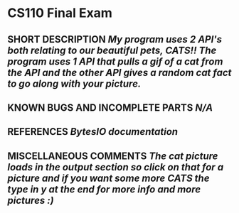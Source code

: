 # CS110 Final Exam

## SHORT DESCRIPTION *My program uses 2 API's both relating to our beautiful pets, CATS!! The program uses 1 API that pulls a gif of a cat from the API and the other API gives a random cat fact to go along with your picture.*

## KNOWN BUGS AND INCOMPLETE PARTS *N/A*

## REFERENCES *BytesIO documentation*

## MISCELLANEOUS COMMENTS *The cat picture loads in the output section so click on that for a picture and if you want some more CATS the type in y at the end for more info and more pictures :)*